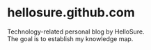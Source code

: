 hellosure.github.com
======================

Technology-related personal blog by HelloSure.
</br>
The goal is to establish my knowledge map.
